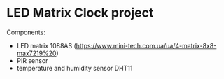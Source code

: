 # LED Matrix Clock project

Components:
* LED matrix 1088AS (https://www.mini-tech.com.ua/ua/4-matrix-8x8-max7219%20)
* PIR sensor
* temperature and humidity sensor DHT11
